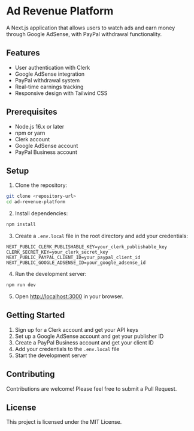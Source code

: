 # Ad Revenue Platform

A Next.js application that allows users to watch ads and earn money through Google AdSense, with PayPal withdrawal functionality.

## Features

- User authentication with Clerk
- Google AdSense integration
- PayPal withdrawal system
- Real-time earnings tracking
- Responsive design with Tailwind CSS

## Prerequisites

- Node.js 16.x or later
- npm or yarn
- Clerk account
- Google AdSense account
- PayPal Business account

## Setup

1. Clone the repository:
```bash
git clone <repository-url>
cd ad-revenue-platform
```

2. Install dependencies:
```bash
npm install
```

3. Create a `.env.local` file in the root directory and add your credentials:
```
NEXT_PUBLIC_CLERK_PUBLISHABLE_KEY=your_clerk_publishable_key
CLERK_SECRET_KEY=your_clerk_secret_key
NEXT_PUBLIC_PAYPAL_CLIENT_ID=your_paypal_client_id
NEXT_PUBLIC_GOOGLE_ADSENSE_ID=your_google_adsense_id
```

4. Run the development server:
```bash
npm run dev
```

5. Open [http://localhost:3000](http://localhost:3000) in your browser.

## Getting Started

1. Sign up for a Clerk account and get your API keys
2. Set up a Google AdSense account and get your publisher ID
3. Create a PayPal Business account and get your client ID
4. Add your credentials to the `.env.local` file
5. Start the development server

## Contributing

Contributions are welcome! Please feel free to submit a Pull Request.

## License

This project is licensed under the MIT License. 
